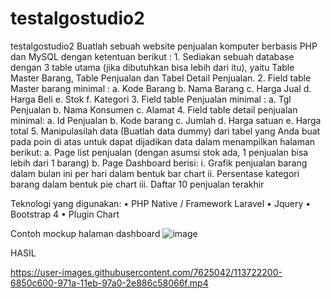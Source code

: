 # testalgostudio2
testalgostudio2
Buatlah sebuah website penjualan komputer berbasis PHP dan MySQL dengan ketentuan berikut :
    1. Sediakan sebuah database dengan 3 table utama (jika dibutuhkan bisa lebih dari itu), yaitu Table Master Barang, Table Penjualan dan Tabel Detail Penjualan. 
    2. Field table Master barang minimal :
        a. Kode Barang
        b. Nama Barang
        c. Harga Jual
        d. Harga Beli
        e. Stok
        f. Kategori
    3. Field table Penjualan minimal :
        a. Tgl Penjualan
        b. Nama Konsumen
        c. Alamat
    4. Field table detail penjualan minimal:
        a. Id Penjualan
        b. Kode barang
        c. Jumlah
        d. Harga satuan
        e. Harga total
    5. Manipulasilah data (Buatlah data dummy) dari tabel yang Anda buat pada poin di atas untuk dapat dijadikan data dalam menampilkan halaman berikut:
        a. Page list penjualan (dengan asumsi stok ada, 1 penjualan bisa lebih dari 1 barang)
        b. Page Dashboard berisi: 
            i. Grafik penjualan barang dalam bulan ini per hari dalam bentuk bar chart
            ii. Persentase kategori barang dalam bentuk pie chart
            iii. Daftar 10 penjualan terakhir

Teknologi yang digunakan: 
    • PHP Native / Framework Laravel
    • Jquery
    • Bootstrap 4
    • Plugin Chart 

Contoh mockup halaman dashboard
![image](https://user-images.githubusercontent.com/7625042/113720299-b238ac80-9718-11eb-9557-74f61b5c7655.png)

HASIL


https://user-images.githubusercontent.com/7625042/113722200-6850c600-971a-11eb-97a0-2e886c58066f.mp4



